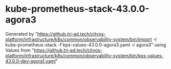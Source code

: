 # kube-prometheus-stack-43.0.0-agora3

Generated by "https://github.tri-ad.tech/cityos-platform/infrastructure/k8s/common/observability-system/bin/import -t kube-prometheus-stack -f kps-values-43.0.0-agora3.yaml -r agora3"
using Values from "https://github.tri-ad.tech/cityos-platform/infrastructure/k8s/common/observability-system/bin/kps-values-43.0.0-dev-agora1.yaml"
